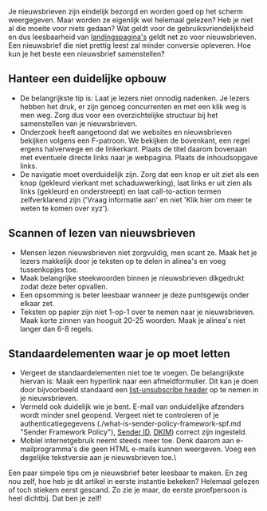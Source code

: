 Je nieuwsbrieven zijn eindelijk bezorgd en worden goed op het scherm
weergegeven. Maar worden ze eigenlijk wel helemaal gelezen? Heb je niet
al die moeite voor niets gedaan? Wat geldt voor de
gebruiksvriendelijkheid en dus leesbaarheid van
[landingspagina's](./what-to-keep-in-mind-to-create-a-good-landing-page.md "Landingspagina's")
geldt net zo voor nieuwsbrieven. Een nieuwsbrief die niet prettig leest
zal minder conversie opleveren. Hoe kun je het beste een nieuwsbrief
samenstellen?

Hanteer een duidelijke opbouw
-----------------------------

-   De belangrijkste tip is: Laat je lezers niet onnodig nadenken. Je
    lezers hebben het druk, er zijn genoeg concurrenten en met een klik
    weg is men weg. Zorg dus voor een overzichtelijke structuur bij het
    samenstellen van je nieuwsbrieven.
-   Onderzoek heeft aangetoond dat we websites en nieuwsbrieven bekijken
    volgens een F-patroon. We bekijken de bovenkant, een regel ergens
    halverwege en de linkerkant. Plaats de titel daarom bovenaan met
    eventuele directe links naar je webpagina. Plaats de inhoudsopgave
    links.
-   De navigatie moet overduidelijk zijn. Zorg dat een knop er uit ziet
    als een knop (gekleurd vierkant met schaduwwerking), laat links er
    uit zien als links (gekleurd en onderstreept) en laat call-to-action
    termen zelfverklarend zijn ('Vraag informatie aan' en niet 'Klik
    hier om meer te weten te komen over xyz').

Scannen of lezen van nieuwsbrieven
----------------------------------

-   Mensen lezen nieuwsbrieven niet zorgvuldig, men scant ze. Maak het
    je lezers makkelijk door je teksten op te delen in alinea's en voeg
    tussenkopjes toe.
-   Maak belangrijke steekwoorden binnen je nieuwsbrieven dikgedrukt
    zodat deze beter opvallen.
-   Een opsomming is beter leesbaar wanneer je deze puntsgewijs onder
    elkaar zet.
-   Teksten op papier zijn niet 1-op-1 over te nemen naar je
    nieuwsbrieven. Maak korte zinnen van hooguit 20-25 woorden. Maak je
    alinea's niet langer dan 6-8 regels.

Standaardelementen waar je op moet letten
-----------------------------------------

-   Vergeet de standaardelementen niet toe te voegen. De belangrijkste
    hiervan is: Maak een hyperlink naar een afmeldformulier. Dit kan je
    doen door bijvoorbeeld standaard een [list-unsubscribe
    header](./list-unsubscribe-header-a-reputation-improving-email-header.md "List-unsubscribe header")
    op te nemen in je nieuwsbrieven.
-   Vermeld ook duidelijk wie je bent. E-mail van onduidelijke afzenders
    wordt minder snel geopend. Vergeet niet te controleren of je
    authenticatiegegevens
    (./what-is-sender-policy-framework-spf.md "Sender Framework Policy"),
    [Sender ID](./sender-id-how-does-it-work.md "Sender ID"),
    [DKIM](./dkim-domainkey-identified-mail.md "DKIM versleuteling"))
    correct zijn ingesteld.
-   Mobiel internetgebruik neemt steeds meer toe. Denk daarom aan
    e-mailprogramma's die geen HTML e-mails kunnen weergeven. Voeg een
    degelijke tekstversie aan je nieuwsbrieven toe.\

Een paar simpele tips om je nieuwsbrief beter leesbaar te maken. En zeg
nou zelf, hoe heb je dit artikel in eerste instantie bekeken? Helemaal
gelezen of toch stiekem eerst gescand. Zo zie je maar, de eerste
proefpersoon is heel dichtbij. Dat ben je zelf!